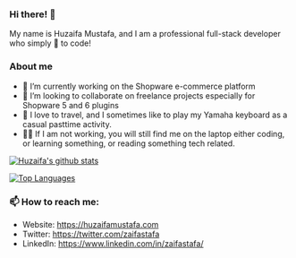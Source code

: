 ### Hi there! 👋

My name is Huzaifa Mustafa, and I am a professional full-stack developer who simply :blue_heart: to code!

### About me 

- 🔭 I’m currently working on the Shopware e-commerce platform
- :briefcase: I’m looking to collaborate on freelance projects especially for Shopware 5 and 6 plugins
- :musical_keyboard: I love to travel, and I sometimes like to play my Yamaha keyboard as a casual pasttime activity. 
- :man_technologist: If I am not working, you will still find me on the laptop either coding, or learning something, or reading something tech related. 

[![Huzaifa's github stats](https://github-readme-stats.vercel.app/api?username=zaifastafa)](https://github.com/zaifastafa/github-readme-stats)

[![Top Languages](https://github-readme-stats.vercel.app/api/top-langs/?username=zaifastafa)](https://github.com/zaifastafa/github-readme-stats)

### 📫 How to reach me:

- Website: https://huzaifamustafa.com
- Twitter: https://twitter.com/zaifastafa
- LinkedIn: https://www.linkedin.com/in/zaifastafa/
